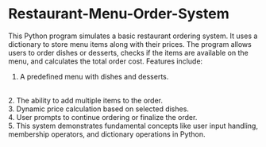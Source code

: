 # Restaurant-Menu-Order-System
This Python program simulates a basic restaurant ordering system. It uses a dictionary to store menu items along with their prices. The program allows users to order dishes or desserts, checks if the items are available on the menu, and calculates the total order cost. Features include:
<br>
1. A predefined menu with dishes and desserts.
<br>
2. The ability to add multiple items to the order.
<br>
3. Dynamic price calculation based on selected dishes.
<br>
4. User prompts to continue ordering or finalize the order.
<br>
5. This system demonstrates fundamental concepts like user input handling, membership operators, and dictionary operations in Python.
